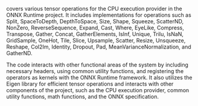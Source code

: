 covers various tensor operations for the CPU execution provider in the ONNX Runtime project. It includes implementations for operations such as Split, SpaceToDepth, DepthToSpace, Size, Shape, Squeeze, ScatterND, NonZero, ReverseSequence, Expand, Cast, Where, EyeLike, Compress, Transpose, Gather, Concat, GatherElements, IsInf, Unique, Trilu, IsNaN, GridSample, OneHot, Tile, Slice, Upsample, Scatter, Resize, Unsqueeze, Reshape, Col2Im, Identity, Dropout, Pad, MeanVarianceNormalization, and GatherND. 

The code interacts with other functional areas of the system by including necessary headers, using common utility functions, and registering the operators as kernels with the ONNX Runtime framework. It also utilizes the Eigen library for efficient tensor operations and interacts with other components of the project, such as the CPU execution provider, common utility functions, math functions, and the ONNX specification.